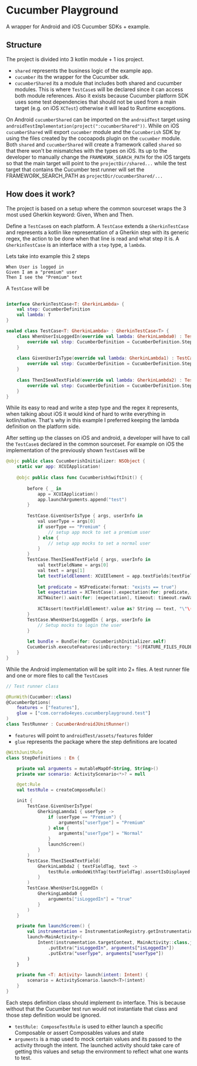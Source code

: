 # Cucumber Playground

A wrapper for Android and iOS Cucumber SDKs + example.

## Structure
The project is divided into 3 kotlin module + 1 ios project.
- `shared` represents the business logic of the example app.
- `cucumber` its the wrapper for the Cucumber sdk.
- `cucumberShared` its a module that includes both shared and cucumber modules. This is where `TestCase`s will be declared since it can access both module references. Also it exists because Cucumber platform SDK uses some test dependencies that should not be used from a main target (e.g. on iOS `XCTest`) otherwise it will lead to Runtime exceptions.

On Android `cucumberShared` can be imported on the `androidTest` target using `androidTestImplementation(project(":cucumberShared"))`. 
While on iOS `cucumberShared` will export `cucumber` module and the `Cucumberish` SDK by using the files created by the cocoapods plugin on the `cucumber` module.
Both `shared` and `cucumberShared` will create a framework called `shared` so that there won't be mismatches with the types on iOS. Its up to the developer to manually change the `FRAMEWORK_SEARCH_PATH` for the iOS targets so that the main target will point to the `projectDir/shared...` while the test target that contains the Cucumber test runner will set the FRAMEWORK_SEARCH_PATH as `projectDir/cucumberShared/...`  

## How does it work?
The project is based on a setup where the common sourceset wraps the 3 most used Gherkin keyword: Given, When and Then.

Define a `TestCase`s on each platform. A `TestCase` extends a `GherkinTestCase` and represents a kotlin like representation of a Gherkin step
with its generic regex, the action to be done when that line is read and what step it is. A `GherkinTestCase` is an interface with a `step` type, a `lambda`.

Lets take into example this 2 steps
```gherkin
When User is logged in
Given I am a "premium" user
Then I see the "Premium" text

```
A `TestCase` will be

```kotlin

interface GherkinTestCase<T: GherkinLambda> {
    val step: CucumberDefinition
    val lambda: T
}

sealed class TestCase<T: GherkinLambda> : GherkinTestCase<T> {
    class WhenUserIsLoggedIn(override val lambda: GherkinLambda0) : TestCase<GherkinLambda0>() {
        override val step: CucumberDefinition = CucumberDefinition.Step.Given("User is logged in")
    }
    
    class GivenUserIsType(override val lambda: GherkinLambda1) : TestCase<GherkinLambda1>() {
        override val step: CucumberDefinition = CucumberDefinition.Step.Given("I am in the ${EXPECT_VALUE_STRING} screen")
    }
    
    class ThenISeeATextField(override val lambda: GherkinLambda2) : TestCase() {
        override val step: CucumberDefinition = CucumberDefinition.Step.Then("I see the ${EXPECT_VALUE_STRING} textfield with ${EXPECT_VALUE_STRING} text")
    }
}
```

While its easy to read and write a step type and the regex it represents, when talking about iOS it would kind of hard to write everything in kotlin/native.
That's why in this example I preferred keeping the lambda definition on the platform side.

After setting up the classes on iOS and android, a developer will have to call the `TestCase`s declared in the common sourceset.
For example on iOS the implementation of the previously shown `TestCase`s will be

```swift
@objc public class CucumberishInitializer: NSObject {
    static var app: XCUIApplication!
    
    @objc public class func CucumberishSwiftInit() {
        
        before { _ in 
            app = XCUIApplication()
            app.launchArguments.append("test")
        }
        
        TestCase.GivenUserIsType { args, userInfo in
            val userType = args[0]
            if userType == "Premium" {
                // setup app mock to set a premium user
            } else {
                // setup app mocks to set a normal user
            }
        }
        TestCase.ThenISeeATextField { args, userInfo in
            val textFieldName = args[0]
            val text = args[1]
            let textFieldElement: XCUIElement = app.textFields[textFieldName]
            
            let predicate = NSPredicate(format: "exists == true")
            let expectation = XCTestCase().expectation(for: predicate, evaluatedWith: textFieldElement)
            XCTWaiter().wait(for: [expectation], timeout: timeout.rawValue)
            
            XCTAssert(textFieldElement?.value as? String == text, "\"\(textfieldName)\" field text should be \"\(textfield?.value)\"")
        }
        TestCase.WhenUserIsLoggedIn { args, userInfo in
            // Setup mocks to login the user
        }
        
        let bundle = Bundle(for: CucumberishInitializer.self)
        Cucumberish.executeFeatures(inDirectory: "${FEATURE_FILES_FOLDER}", from: bundle, includeTags: nil, excludeTags: ["ignore"])
    }
}
```

While the Android implementation will be split into 2+ files. A test runner file and one or more files to call the `TestCase`s

```kotlin
// Test runner class

@RunWith(Cucumber::class)
@CucumberOptions(
    features = ["features"],
    glue = ["com.corrado4eyes.cucumberplayground.test"]
)
class TestRunner : CucumberAndroidJUnitRunner()
```
- `features` will point to `androidTest/assets/features` folder
- `glue` represents the package where the step definitions are located

```kotlin
@WithJunitRule
class StepDefinitions : En {

    private val arguments = mutableMapOf<String, String>()
    private var scenario: ActivityScenario<*>? = null

    @get:Rule
    val testRule = createComposeRule()

    init {
        TestCase.GivenUserIsType(
            GherkingLamnda1 { userType ->
                if (userType == "Premium") {
                    arguments["userType"] = "Premium"
                } else {
                    arguments["userType"] = "Normal"
                }
                launchScreen()
            }
        )
        TestCase.ThenISeeATextField(
            GherkinLambda2 { textFieldTag, text ->
                testRule.onNodeWithTag(textFieldTag).assertIsDisplayed().assertTextContains(text)
            }
        )
        TestCase.WhenUserIsLoggedIn (
            GherkingLambda0 {
                arguments["isLoggedIn"] = "true"
            } 
        )
    }

    private fun launchScreen() {
        val instrumentation = InstrumentationRegistry.getInstrumentation()
        launch<MainActivity>(
            Intent(instrumentation.targetContext, MainActivity::class.java)
                .putExtra("isLoggedIn", arguments["isLoggedIn"])
                .putExtra("userType", arguments["userType"])
        )
    }

    private fun <T: Activity> launch(intent: Intent) {
        scenario = ActivityScenario.launch<T>(intent)
    }
}
```
Each steps definition class should implement `En` interface. This is because without that the Cucumber test run would not instantiate that class 
and those step definition would be ignored.

- `testRule: ComposeTestRule` is used to either launch a specific Composable or assert Composables values and state
- `arguments` is a map used to mock certain values and its passed to the activity through the intent. The launched activity should take care of getting this values and setup the environment to reflect what one wants to test.

